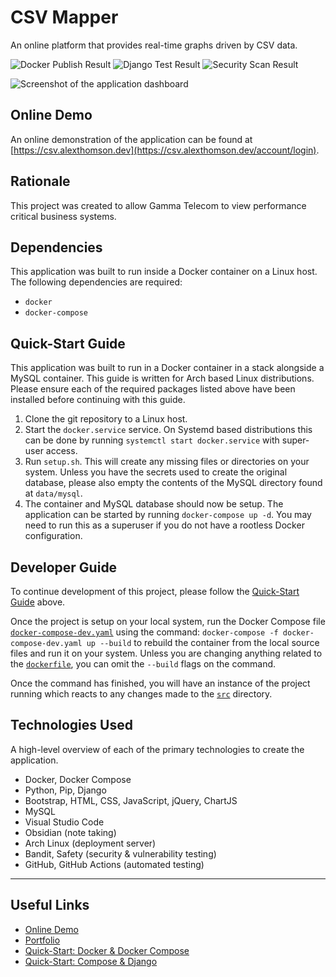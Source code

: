 # CSV Mapper
An online platform that provides real-time graphs driven by CSV data.

![Docker Publish Result](https://github.com/alexjthomson/csv-mapper/actions/workflows/docker_publish.yml/badge.svg)
![Django Test Result](https://github.com/alexjthomson/csv-mapper/actions/workflows/django_tests.yml/badge.svg)
![Security Scan Result](https://github.com/alexjthomson/csv-mapper/actions/workflows/security_scan.yml/badge.svg)

![Screenshot of the application dashboard](https://github.com/alexjthomson1882/csv-mapper/blob/master/docs/images/screenshots/dashboard/user_standard.png)

## Online Demo
An online demonstration of the application can be found at
[https://csv.alexthomson.dev](https://csv.alexthomson.dev/account/login).

## Rationale
This project was created to allow Gamma Telecom to view performance critical
business systems.

## Dependencies
This application was built to run inside a Docker container on a Linux host. The
following dependencies are required:
- `docker`
- `docker-compose`

## Quick-Start Guide
This application was built to run in a Docker container in a stack alongside a
MySQL container. This guide is written for Arch based Linux distributions.
Please ensure each of the required packages listed above have been installed
before continuing with this guide.

1. Clone the git repository to a Linux host.
2. Start the `docker.service` service. On Systemd based distributions this can
   be done by running `systemctl start docker.service` with super-user access.
3. Run `setup.sh`. This will create any missing files or directories on your
   system. Unless you have the secrets used to create the original database,
   please also empty the contents of the MySQL directory found at `data/mysql`.
4. The container and MySQL database should now be setup. The application can be
   started by running `docker-compose up -d`. You may need to run this as a
   superuser if you do not have a rootless Docker configuration.

## Developer Guide
To continue development of this project, please follow the
[Quick-Start Guide](#quick-start-guide) above.

Once the project is setup on your local system, run the Docker Compose file
[`docker-compose-dev.yaml`](docker-compose.yaml) using the command:
`docker-compose -f docker-compose-dev.yaml up --build` to rebuild the container
from the local source files and run it on your system. Unless you are changing
anything related to the [`dockerfile`](dockerfile), you can omit the `--build`
flags on the command.

Once the command has finished, you will have an instance of the project running
which reacts to any changes made to the [`src`](src/) directory.

## Technologies Used
A high-level overview of each of the primary technologies to create the
application.

- Docker, Docker Compose
- Python, Pip, Django
- Bootstrap, HTML, CSS, JavaScript, jQuery, ChartJS
- MySQL
- Visual Studio Code
- Obsidian (note taking)
- Arch Linux (deployment server)
- Bandit, Safety (security & vulnerability testing)
- GitHub, GitHub Actions (automated testing)

---

## Useful Links
- [Online Demo](https://csv.alexthomson.dev/account/login)
- [Portfolio](https://alexthomson.dev/)
- [Quick-Start: Docker & Docker Compose](https://docs.docker.com/compose/gettingstarted/)
- [Quick-Start: Compose & Django](https://github.com/docker/awesome-compose/tree/master/official-documentation-samples/django/)